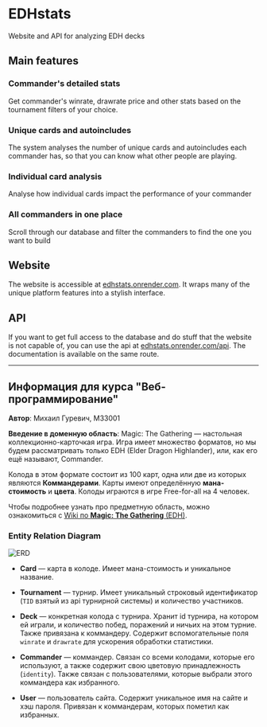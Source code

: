 # EDHstats

Website and API for analyzing EDH decks

## Main features

### Commander's detailed stats

Get commander's winrate, drawrate price and other stats based on the tournament filters of your choice.

### Unique cards and autoincludes

The system analyses the number of unique cards and autoincludes each commander has, so that you can know what other people are playing.

### Individual card analysis

Analyse how individual cards impact the performance of your commander

### All commanders in one place

Scroll through our database and filter the commanders to find the one you want to build

## Website

The website is accessible at [edhstats.onrender.com](https://edhstats.onrender.com/). It wraps many of the unique platform features into a stylish interface.

## API

If you want to get full access to the database and do stuff that the website is not capable of, you can use the api at [edhstats.onrender.com/api](https://edhstats.onrender.com/). The documentation is available on the same route.

---

## Информация для курса "Веб-программирование"

**Автор**: Михаил Гуревич, M33001

**Введение в доменную область**: Magic: The Gathering — настольная коллекционно-карточкая игра. Игра имеет множество форматов, но мы будем рассматривать только EDH (Elder Dragon Highlander), или, как его ещё называют, Commander.

Колода в этом формате состоит из 100 карт, одна или две из которых являются **Коммандерами**. Карты имеют определённую **мана-стоимость** и **цвета**. Колоды играются в игре Free-for-all на 4 человек.

Чтобы подробнее узнать про предметную область, можно ознакомиться с [Wiki по **Magic: The Gathering** (EDH)](https://mtg-archive.fandom.com/wiki/EDH).

### Entity Relation Diagram

![ERD](https://github.com/is-web-y25/EDHstats/blob/main/ERD.png)

- **Card** — карта в колоде. Имеет мана-стоимость и уникальное название.

- **Tournament** — турнир. Имеет уникальный строковый идентификатор (`TID` взятый из api турнирной системы) и количество участников.

- **Deck** — конкретная колода с турнира. Хранит id турнира, на котором ей играли, и количество побед, поражений и ничьих на этом турние. Также привязана к коммандеру. Содержит вспомогательные поля `winrate` и `drawrate` для ускорения обработки статистики.

- **Commander** — коммандер. Связан со всеми колодами, которые его используют, а также содержит свою цветовую принадлежность (`identity`). Также связан с пользователями, которые выбрали этого коммандера как избранного.

- **User** — пользователь сайта. Содержит уникальное имя на сайте и хэш пароля. Привязан к коммандерам, которых пометил как избранных.
